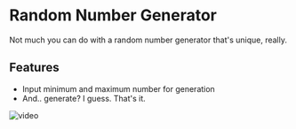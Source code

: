 # Random Number Generator

Not much you can do with a random number generator that's unique, really.

## Features

- Input minimum and maximum number for generation
- And.. generate? I guess. That's it.

![video](https://github.com/user-attachments/assets/5f3755a2-7934-4d44-a5f8-4c4bda52afc7)


